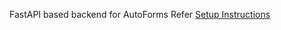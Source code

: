 FastAPI based backend for AutoForms
Refer [Setup Instructions](https://github.com/AnushM55/autoquiz_setup)
